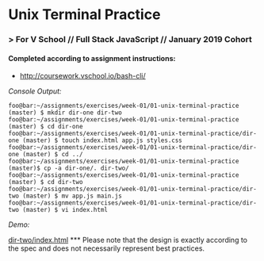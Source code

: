 # Unix Terminal Practice
### > For V School // Full Stack JavaScript // January 2019 Cohort
#### Completed according to assignment instructions: 
- http://coursework.vschool.io/bash-cli/

*Console Output:*

```console
foo@bar:~/assignments/exercises/week-01/01-unix-terminal-practice (master) $ mkdir dir-one dir-two
foo@bar:~/assignments/exercises/week-01/01-unix-terminal-practice (master) $ cd dir-one
foo@bar:~/assignments/exercises/week-01/01-unix-terminal-practice/dir-one (master) $ touch index.html app.js styles.css
foo@bar:~/assignments/exercises/week-01/01-unix-terminal-practice/dir-one (master) $ cd ../
foo@bar:~/assignments/exercises/week-01/01-unix-terminal-practice (master)$ cp -a dir-one/. dir-two/
foo@bar:~/assignments/exercises/week-01/01-unix-terminal-practice (master) $ cd dir-two
foo@bar:~/assignments/exercises/week-01/01-unix-terminal-practice/dir-two (master) $ mv app.js main.js
foo@bar:~/assignments/exercises/week-01/01-unix-terminal-practice/dir-two (master) $ vi index.html
```
*Demo:*

<a href="http://htmlpreview.github.com/?https://github.com/yummywakame/V-School-Assignments/blob/master/exercises/week-01/01-unix-terminal-practice/dir-two/index.html" target="_blank">dir-two/index.html</a> *** Please note that the design is exactly according to the spec and does not necessarily represent best practices.
